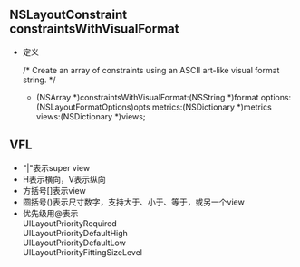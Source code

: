 

## NSLayoutConstraint constraintsWithVisualFormat

* 定义

    /* Create an array of constraints using an ASCII art-like visual format string.
    */
    + (NSArray *)constraintsWithVisualFormat:(NSString *)format options:(NSLayoutFormatOptions)opts metrics:(NSDictionary *)metrics views:(NSDictionary *)views;

## VFL
* "|"表示super view
* H表示横向，V表示纵向
* 方括号[]表示view
* 圆括号()表示尺寸数字，支持大于、小于、等于，或另一个view
* 优先级用@表示  
UILayoutPriorityRequired  
UILayoutPriorityDefaultHigh  
UILayoutPriorityDefaultLow  
UILayoutPriorityFittingSizeLevel  


